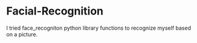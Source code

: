 # Facial-Recognition
I tried face_recogniton python library functions to recognize myself based on a picture.
